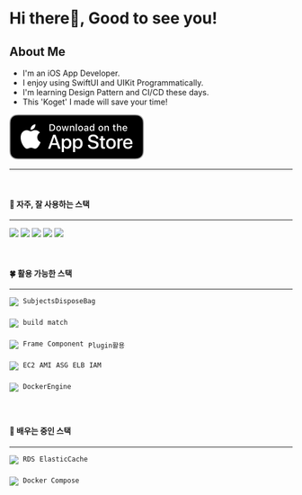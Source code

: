 
# Hi there👋, Good to see you! 

## About Me
- I'm an iOS App Developer.
- I enjoy using SwiftUI and UIKit Programmatically.
- I'm learning Design Pattern and CI/CD these days.
- This 'Koget' I made will save your time!

[![AppStoreToKoget](downloadToAppstore.svg)](https://apple.co/3SZORzd)

---
  
  

<br>

#### 🌳 자주, 잘 사용하는 스택
---

<p>

<img src="https://img.shields.io/badge/UIKit-ffd02f?style=for-the-badge&logo=Swift&logoColor=white" height="24">
<img src="https://img.shields.io/badge/SwiftUI-0e48d0?style=for-the-badge&logo=Swift&logoColor=white" height="24">
<img src="https://img.shields.io/badge/github-%23121011.svg?style=for-the-badge&logo=github&logoColor=white" height="24">
<img src="https://img.shields.io/badge/git-%23F05033.svg?style=for-the-badge&logo=git&logoColor=white" height="24">
<img src="https://img.shields.io/badge/linux-000000?style=for-the-badge&logo=linux&logoColor=white" height="24">

</p>



<br>

#### 🍀 활용 가능한 스택
---



<p style="text-align: center; display: flex; align-items: left; height: 24px;"> 
<img src="https://img.shields.io/badge/RxSwift-B7178C?style=for-the-badge&logo=ReactiveX&logoColor=white" height="24" style="margin-right: 8px;"> <code>Subjects</code>
<code>DisposeBag</code>
</p>

<p style="text-align: center; display: flex; align-items: left; height: 24px;"> 
<img src="https://img.shields.io/badge/fastlane-03bfd8?style=for-the-badge&logo=fastlane&logoColor=white" height="24" style="margin-right: 8px;"> 
<code style="margin-right: 8px;">build</code> 
<code style="margin-right: 8px;">match</code>
</p>

<p style="text-align: center; display: flex; align-items: left; height: 24px;"> 
<img src="https://img.shields.io/badge/figma-black?style=for-the-badge&logo=figma&logoColor=f24d1d" height="24" style="margin-right: 8px;"> 
<code style="margin-right: 8px;">Frame</code>
<code style="margin-right: 8px;">Component</code> 
<code style="margin-right: 8px;">Plugin활용</code>
</p>

<p style="text-align: center; display: flex; align-items: left; height: 24px;"> 
<img src="https://img.shields.io/badge/aws-white?style=for-the-badge&logo=amazon-aws&logoColor=ff9900" height="24" style="margin-right: 8px;"> 
<code style="margin-right: 8px;">EC2</code> 
<code style="margin-right: 8px;">AMI</code> 
<code style="margin-right: 8px;">ASG</code>
<code style="margin-right: 8px;">ELB</code>
<code style="margin-right: 8px;">IAM</code>
</p>

<p style="text-align: center; display: flex; align-items: left; height: 24px;"> 
<img src="https://img.shields.io/badge/docker-FFFFFF?style=for-the-badge&logo=docker&logoColor=0db7ed" height="24"> 
<code style="margin-left: 8px;">DockerEngine</code>
</p>


<br>

#### 🌱 배우는 중인 스택
---

<p style="text-align: center; display: flex; align-items: left; height: 24px;"> 
<img src="https://img.shields.io/badge/aws-white?style=for-the-badge&logo=amazon-aws&logoColor=ff9900" height="24"> 
<code style="margin-left: 8px;">RDS</code>
<code style="margin-left: 8px;">ElasticCache</code>
</p>


<p style="text-align: center; display: flex; align-items: left; height: 24px;"> 
<img src="https://img.shields.io/badge/docker-FFFFFF?style=for-the-badge&logo=docker&logoColor=0db7ed" height="24"> 
<code style="margin-left: 8px;">Docker Compose</code>
</p>

